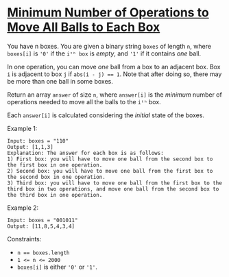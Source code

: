 # [Minimum Number of Operations to Move All Balls to Each Box](https://leetcode.com/problems/minimum-number-of-operations-to-move-all-balls-to-each-box/)

You have n boxes. You are given a binary string ```boxes``` of length ```n```, where ```boxes[i]``` is ```'0'``` if the ```iᵗʰ box``` is *empty*, and ```'1'``` if it contains *one* ball.

In one operation, you can move *one* ball from a box to an adjacent box. Box ```i``` is adjacent to box ```j``` if ```abs(i - j) == 1```. Note that after doing so, there may be more than one ball in some boxes.

Return an array ```answer``` of size ```n```, where ```answer[i]``` is the *minimum* number of operations needed to move all the balls to the ```iᵗʰ``` box.

Each ```answer[i]``` is calculated considering the *initial* state of the boxes.

 

Example 1:
```
Input: boxes = "110"
Output: [1,1,3]
Explanation: The answer for each box is as follows:
1) First box: you will have to move one ball from the second box to the first box in one operation.
2) Second box: you will have to move one ball from the first box to the second box in one operation.
3) Third box: you will have to move one ball from the first box to the third box in two operations, and move one ball from the second box to the third box in one operation.
```

Example 2:
```
Input: boxes = "001011"
Output: [11,8,5,4,3,4]
 ```

Constraints:

* ```n == boxes.length```
* ```1 <= n <= 2000```
* ```boxes[i]``` is either ```'0'``` or ```'1'```.